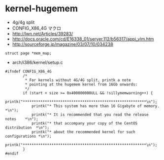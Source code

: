 # kernel-hugemem

 * 4g/4g split
 * CONFIG_X86_4G マクロ
 * http://lwn.net/Articles/39283/
 * http://docs.oracle.com/cd/E16338_01/server.112/b56317/appi_vlm.htm
 * http://sourceforge.jp/magazine/03/07/10/034238

```
struct page *mem_map;
```

 * arch/i386/kernel/setup.c

```
#ifndef CONFIG_X86_4G
		/*
		 * For kernels without 4G/4G split, printk a note
		 * pointing at the hugemem kernel from 16Gb onwards:
		 */
		if (start + size >= 0x400000000ULL && !sillymemwarning++) {
			printk("********************************************************\n");
			printk("* This system has more than 16 Gigabyte of memory.     *\n");
			printk("* It is recommended that you read the release notes    *\n");
			printk("* that accompany your copy of the CentOS distribution  *\n");
			printk("* about the recommended kernel for such configurations *\n");
			printk("********************************************************\n");		
		}
#endif
```